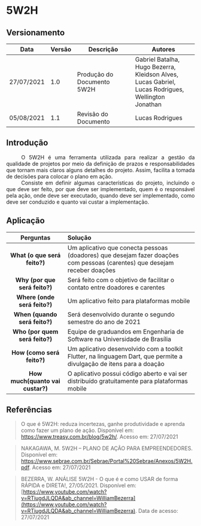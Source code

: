 # 5W2H

## Versionamento

| Data | Versão | Descrição | Autores |
| -------- | -------- | -------- | ---|
|   27/07/2021   |  1.0    |  Produção do Documento 5W2H    | Gabriel Batalha, Hugo Bezerra,<br> Kleidson Alves, Lucas Gabriel,<br> Lucas Rodrigues, Wellington Jonathan
|   05/08/2021   |  1.1    | Revisão do Documento | Lucas Rodrigues


## Introdução
<div style="text-indent: 40px; text-align: justify">
O 5W2H é uma ferramenta utilizada para realizar a gestão da qualidade de projetos por meio da definição de prazos e responsabilidades que tornam mais claros alguns detalhes do projeto. Assim, facilita a tomada de decisões para colocar o plano em ação.
</div>
<div style="text-indent: 40px; text-align: justify"/>
Consiste em definir algumas características do projeto, incluindo o que deve ser feito, por que deve ser implementado, quem é o responsável pela ação, onde deve ser executado, quando deve ser implementado, como deve ser conduzido e quanto vai custar a implementação.
</div>

## Aplicação


| Perguntas | Solução |
| :--------: | :--------|
| **What (o que será feito?)**| Um aplicativo que conecta pessoas (doadores) que desejam fazer doações com pessoas (carentes) que desejam receber doações|
| **Why (por que será feito?)** |Será feito com o objetivo de facilitar o contato entre doadores e carentes   |
| **Where (onde será feito?)**      |  Um aplicativo feito para plataformas mobile    |
| **When (quando será feito?)**     | Será desenvolvido durante o segundo semestre do ano de 2021     |
| **Who (por quem será feito?)**    | Equipe de graduandos em Engenharia de Software na Universidade de Brasília  |
| **How (como será feito?)**        | Um aplicativo desenvolvido com a toolkit Flutter, na linguagem Dart, que permite a divulgação de itens para a doação  |
| **How much(quanto vai custar?)**| O aplicativo possui código aberto e vai ser distribuído gratuitamente para plataformas mobile|




## Referências
> O que é 5W2H: reduza incertezas, ganhe produtividade e aprenda como fazer um plano de ação. Disponível em: https://www.treasy.com.br/blog/5w2h/. Acesso em: 27/07/2021

>NAKAGAWA, M. 5W2H – PLANO DE AÇÃO PARA EMPREENDEDORES. Disponível em: https://www.sebrae.com.br/Sebrae/Portal%20Sebrae/Anexos/5W2H.pdf. Acesso em: 27/07/2021

> BEZERRA, W. ANÁLISE 5W2H - O que é e como USAR de forma RÁPIDA e DIRETA!, 27/05/2021. Disponível em:
[https://www.youtube.com/watch?v=RTiugdJLQDA&ab_channel=WilliamBezerra](https://www.youtube.com/watch?v=RTiugdJLQDA&ab_channel=WilliamBezerra). Data de acesso: 27/07/2021
